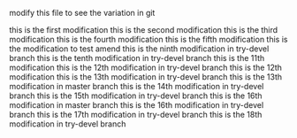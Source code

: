 modify this file to see the variation in git

this is the first modification
this is the second modification
this is the third modification
this is the fourth modification
this is the fifth modification
this is the modification to test amend
this is the ninth modification in try-devel branch
this is the tenth modification in try-devel branch
this is the 11th modification
this is the 12th modification in try-devel branch
this is the 12th modification
this is the 13th modification in try-devel branch
this is the 13th modification in master branch
this is the 14th modification in try-devel branch
this is the 15th modification in try-devel branch
this is the 16th modification in master branch
this is the 16th modification in try-devel branch
this is the 17th modification in try-devel branch
this is the 18th modification in try-devel branch
